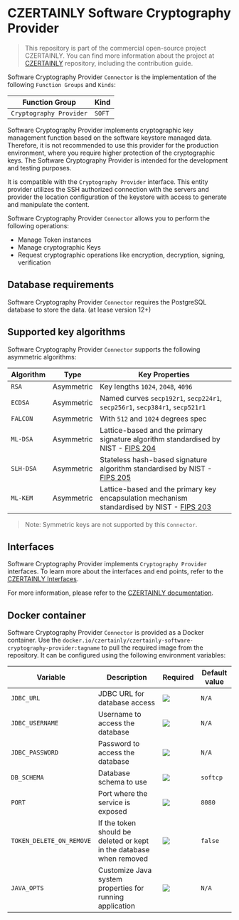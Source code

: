 # CZERTAINLY Software Cryptography Provider

> This repository is part of the commercial open-source project CZERTAINLY. You can find more information about the project at [CZERTAINLY](https://github.com/CZERTAINLY/CZERTAINLY) repository, including the contribution guide.

Software Cryptography Provider `Connector` is the implementation of the following `Function Groups` and `Kinds`:

| Function Group          | Kind   |
|-------------------------|--------|
| `Cryptography Provider` | `SOFT` |

Software Cryptography Provider implements cryptographic key management function based on the software keystore managed data. Therefore, it is not recommended to use this provider for the production environment, where you require higher protection of the cryptographic keys. The Software Cryptography Provider is intended for the development and testing purposes.

It is compatible with the `Cryptography Provider` interface. This entity provider utilizes the SSH authorized connection with the servers and provider the location configuration of the keystore with access to generate and manipulate the content.

Software Cryptography Provider `Connector` allows you to perform the following operations:
- Manage Token instances
- Manage cryptographic Keys
- Request cryptographic operations like encryption, decryption, signing, verification

## Database requirements

Software Cryptography Provider `Connector` requires the PostgreSQL database to store the data. (at lease version 12+)

## Supported key algorithms

Software Cryptography Provider `Connector` supports the following asymmetric algorithms:

| Algorithm | Type       | Key Properties                                                                                                                                        |
|-----------|------------|-------------------------------------------------------------------------------------------------------------------------------------------------------|
| `RSA`     | Asymmetric | Key lengths `1024`, `2048`, `4096`                                                                                                                    |
| `ECDSA`   | Asymmetric | Named curves `secp192r1`, `secp224r1`, `secp256r1`, `secp384r1`, `secp521r1`                                                                          |
| `FALCON`  | Asymmetric | With `512` and `1024` degrees spec                                                                                                                    |
| `ML-DSA`  | Asymmetric | Lattice-based and the primary signature algorithm standardised by NIST - [FIPS 204](https://nvlpubs.nist.gov/nistpubs/FIPS/NIST.FIPS.204.pdf)         |
| `SLH-DSA` | Asymmetric | Stateless hash-based signature algorithm standardised by NIST - [FIPS 205](https://nvlpubs.nist.gov/nistpubs/FIPS/NIST.FIPS.205.pdf)                  |
| `ML-KEM`  | Asymmetric | Lattice-based and the primary key encapsulation mechanism standardised by NIST - [FIPS 203](https://nvlpubs.nist.gov/nistpubs/FIPS/NIST.FIPS.203.pdf) |

> Note: Symmetric keys are not supported by this `Connector`.

## Interfaces

Software Cryptography Provider implements `Cryptography Provider` interfaces. To learn more about the interfaces and end points, refer to the [CZERTAINLY Interfaces](https://github.com/CZERTAINLY/CZERTAINLY-Interfaces).

For more information, please refer to the [CZERTAINLY documentation](https://docs.czertainly.com).

## Docker container

Software Cryptography Provider `Connector` is provided as a Docker container. Use the `docker.io/czertainly/czertainly-software-cryptography-provider:tagname` to pull the required image from the repository. It can be configured using the following environment variables:

| Variable                 | Description                                                         | Required                                           | Default value |
|--------------------------|---------------------------------------------------------------------|----------------------------------------------------|---------------|
| `JDBC_URL`               | JDBC URL for database access                                        | ![](https://img.shields.io/badge/-YES-success.svg) | `N/A`         |
| `JDBC_USERNAME`          | Username to access the database                                     | ![](https://img.shields.io/badge/-YES-success.svg) | `N/A`         |
| `JDBC_PASSWORD`          | Password to access the database                                     | ![](https://img.shields.io/badge/-YES-success.svg) | `N/A`         |
| `DB_SCHEMA`              | Database schema to use                                              | ![](https://img.shields.io/badge/-NO-red.svg)      | `softcp`      |
| `PORT`                   | Port where the service is exposed                                   | ![](https://img.shields.io/badge/-NO-red.svg)      | `8080`        |
| `TOKEN_DELETE_ON_REMOVE` | If the token should be deleted or kept in the database when removed | ![](https://img.shields.io/badge/-NO-red.svg)      | `false`       |
| `JAVA_OPTS`              | Customize Java system properties for running application            | ![](https://img.shields.io/badge/-NO-red.svg)      | `N/A`         |